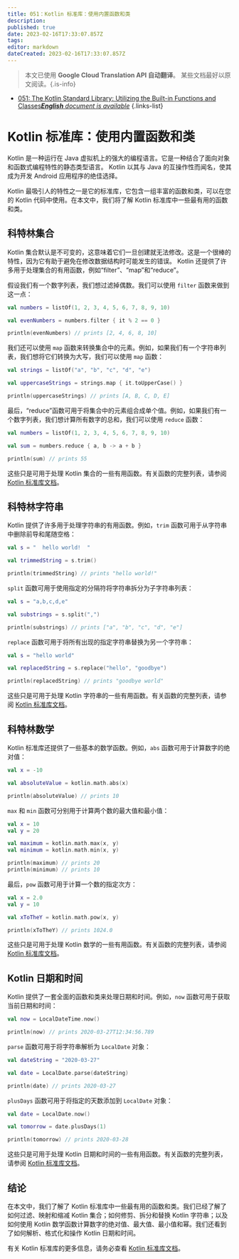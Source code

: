 ```yaml
---
title: 051：Kotlin 标准库：使用内置函数和类
description: 
published: true
date: 2023-02-16T17:33:07.857Z
tags: 
editor: markdown
dateCreated: 2023-02-16T17:33:07.857Z
---
```


> 本文已使用 **Google Cloud Translation API 自动翻译**。
某些文档最好以原文阅读。{.is-info}



- [051: The Kotlin Standard Library: Utilizing the Built-in Functions and Classes***English** document is available*](/en/Knowledge-base/Kotlin/Learning/051-the-kotlin-standard-library-utilizing-the-built-in-functions-and-classes)
{.links-list}


# Kotlin 标准库：使用内置函数和类

Kotlin 是一种运行在 Java 虚拟机上的强大的编程语言。它是一种结合了面向对象和函数式编程特性的静态类型语言。 Kotlin 以其与 Java 的互操作性而闻名，使其成为开发 Android 应用程序的绝佳选择。

Kotlin 最吸引人的特性之一是它的标准库，它包含一组丰富的函数和类，可以在您的 Kotlin 代码中使用。在本文中，我们将了解 Kotlin 标准库中一些最有用的函数和类。

## 科特林集合

Kotlin 集合默认是不可变的，这意味着它们一旦创建就无法修改。这是一个很棒的特性，因为它有助于避免在修改数据结构时可能发生的错误。 Kotlin 还提供了许多用于处理集合的有用函数，例如“filter”、“map”和“reduce”。

假设我们有一个数字列表，我们想过滤掉偶数。我们可以使用 `filter` 函数来做到这一点：

```kotlin
val numbers = listOf(1, 2, 3, 4, 5, 6, 7, 8, 9, 10)

val evenNumbers = numbers.filter { it % 2 == 0 }

println(evenNumbers) // prints [2, 4, 6, 8, 10]
```

我们还可以使用 `map` 函数来转换集合中的元素。例如，如果我们有一个字符串列表，我们想将它们转换为大写，我们可以使用 `map` 函数：

```kotlin
val strings = listOf("a", "b", "c", "d", "e")

val uppercaseStrings = strings.map { it.toUpperCase() }

println(uppercaseStrings) // prints [A, B, C, D, E]
```

最后，“reduce”函数可用于将集合中的元素组合成单个值。例如，如果我们有一个数字列表，我们想计算所有数字的总和，我们可以使用 `reduce` 函数：

```kotlin
val numbers = listOf(1, 2, 3, 4, 5, 6, 7, 8, 9, 10)

val sum = numbers.reduce { a, b -> a + b }

println(sum) // prints 55
```

这些只是可用于处理 Kotlin 集合的一些有用函数。有关函数的完整列表，请参阅 [Kotlin 标准库文档](https://kotlinlang.org/api/latest/jvm/stdlib/index.html)。

## 科特林字符串

Kotlin 提供了许多用于处理字符串的有用函数。例如，`trim` 函数可用于从字符串中删除前导和尾随空格：

```kotlin
val s = "  hello world!  "

val trimmedString = s.trim()

println(trimmedString) // prints "hello world!"
```

`split` 函数可用于使用指定的分隔符将字符串拆分为子字符串列表：

```kotlin
val s = "a,b,c,d,e"

val substrings = s.split(",")

println(substrings) // prints ["a", "b", "c", "d", "e"]
```

`replace` 函数可用于将所有出现的指定字符串替换为另一个字符串：

```kotlin
val s = "hello world"

val replacedString = s.replace("hello", "goodbye")

println(replacedString) // prints "goodbye world"
```

这些只是可用于处理 Kotlin 字符串的一些有用函数。有关函数的完整列表，请参阅 [Kotlin 标准库文档](https://kotlinlang.org/api/latest/jvm/stdlib/index.html)。

## 科特林数学

Kotlin 标准库还提供了一些基本的数学函数。例如，`abs` 函数可用于计算数字的绝对值：

```kotlin
val x = -10

val absoluteValue = kotlin.math.abs(x)

println(absoluteValue) // prints 10
```

`max` 和 `min` 函数可分别用于计算两个数的最大值和最小值：

```kotlin
val x = 10
val y = 20

val maximum = kotlin.math.max(x, y)
val minimum = kotlin.math.min(x, y)

println(maximum) // prints 20
println(minimum) // prints 10
```

最后，`pow` 函数可用于计算一个数的指定次方：

```kotlin
val x = 2.0
val y = 10

val xToTheY = kotlin.math.pow(x, y)

println(xToTheY) // prints 1024.0
```

这些只是可用于处理 Kotlin 数学的一些有用函数。有关函数的完整列表，请参阅 [Kotlin 标准库文档](https://kotlinlang.org/api/latest/jvm/stdlib/index.html)。

## Kotlin 日期和时间

Kotlin 提供了一套全面的函数和类来处理日期和时间。例如，`now` 函数可用于获取当前日期和时间：

```kotlin
val now = LocalDateTime.now()

println(now) // prints 2020-03-27T12:34:56.789
```

`parse` 函数可用于将字符串解析为 `LocalDate` 对象：

```kotlin
val dateString = "2020-03-27"

val date = LocalDate.parse(dateString)

println(date) // prints 2020-03-27
```

`plusDays` 函数可用于将指定的天数添加到 `LocalDate` 对象：

```kotlin
val date = LocalDate.now()

val tomorrow = date.plusDays(1)

println(tomorrow) // prints 2020-03-28
```

这些只是可用于处理 Kotlin 日期和时间的一些有用函数。有关函数的完整列表，请参阅 [Kotlin 标准库文档](https://kotlinlang.org/api/latest/jvm/stdlib/index.html)。

## 结论

在本文中，我们了解了 Kotlin 标准库中一些最有用的函数和类。我们已经了解了如何过滤、映射和缩减 Kotlin 集合；如何修剪、拆分和替换 Kotlin 字符串；以及如何使用 Kotlin 数学函数计算数字的绝对值、最大值、最小值和幂。我们还看到了如何解析、格式化和操作 Kotlin 日期和时间。

有关 Kotlin 标准库的更多信息，请务必查看 [Kotlin 标准库文档](https://kotlinlang.org/api/latest/jvm/stdlib/index.html)。